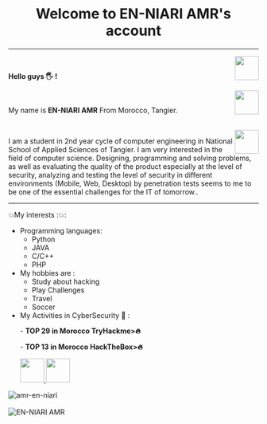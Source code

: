 <h1 align="center"> Welcome to EN-NIARI AMR's account </h1>
<hr />
<a href="https://github.com/amr-en-niari" target="_blank">
  <img align="right" src="https://cdn.iconscout.com/icon/free/png-256/github-108-438008.png" width="48px" height="48px">
</a><br />
<p align="left" > 
  <b>Hello guys 🖐️ !</b> 
</p>
<a href="https://www.instagram.com/amr__en/" target="_blank">
  <img align="right" src="https://cdn.icon-icons.com/icons2/1211/PNG/512/1491579602-yumminkysocialmedia36_83067.png" width="48px" height="48px">
</a><br />
<p align="left" >
My name is <b> EN-NIARI AMR</b>
  From Morocco, Tangier.
</p>
<a href="https://www.linkedin.com/in/amr-en-niari/" target="_blank">
<br />
  <img align="right" src="https://i.ibb.co/Kx2GSrT/linkedin.png" width="48px" height="48px">
</a>
<p align="left" >
I am a student in 2nd year cycle of computer engineering in National School of Applied Sciences of Tangier. I am very interested in the field of computer science. Designing, programming and solving problems, as well as evaluating the quality of the product especially at the level of security, analyzing and testing the level of security in different environments (Mobile, Web, Desktop) by penetration tests seems to me to be one of the essential challenges for the IT of tomorrow..
</p>
<p align="left" >
</p>

<hr />

:boom:My interests ::boom::

- Programming languages:
  - Python
  - JAVA
  - C/C++
  - PHP
- My hobbies are : 
  - Study about hacking
  - Play Challenges
  - Travel
  - Soccer
- My Activities in CyberSecurity 🔐 :
  <p align="left" >
    - <b>TOP 29 in Morocco TryHackme>🔥</b></p>
      <p align="left" >
    - <b>TOP 13 in Morocco HackTheBox>🔥</b></p>
      <a href="https://tryhackme.com/p/4mr" target="_blank">
        <img src="https://tryhackme-images.s3.amazonaws.com/room-icons/e75903ecb45ecd77c5635918f87e1a08.png" width="48px" height="48px">
      </a>
      <a href="https://app.hackthebox.com/users/768682" target="_blank">
          <img src="https://silofy.gallerycdn.vsassets.io/extensions/silofy/hackthebox/0.2.8/1586357939010/Microsoft.VisualStudio.Services.Icons.Default"     width="48px" height="48px">
      </a><br />
<p>
  <img align="left" src="https://github-readme-stats.vercel.app/api/top-langs/?username=amr-en-niari&layout=compact&theme=graywhite&title_color=268bd2" alt="amr-en-niari" />
</p>
<br /> <br />
  <img align="center" src="https://github-readme-stats.vercel.app/api?username=amr-en-niari&count_private=true&show_icons=true&theme=graywhite&icon_color=268bd2&title_color=268bd2" alt="EN-NIARI AMR" />
</p>
